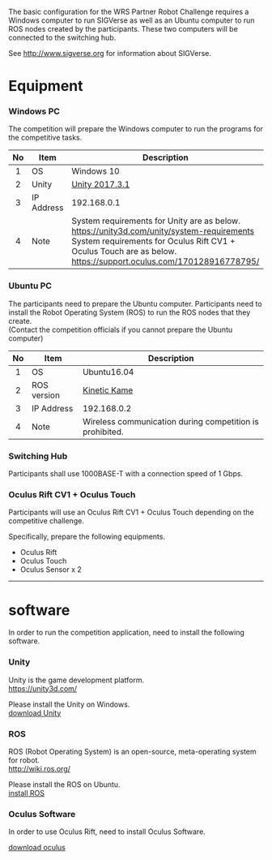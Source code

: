 The basic configuration for the WRS Partner Robot Challenge requires a Windows computer to run SIGVerse as well as an Ubuntu computer to run ROS nodes created by the participants. These two computers will be connected to the switching hub.  

See http://www.sigverse.org for information about SIGVerse.

# Equipment

### Windows PC

The competition will prepare the Windows computer to run the programs for the competitive tasks.

| No | Item       | Description    |
|:--:| ---------- |----------------|
| 1  | OS         | Windows 10     |
| 2  | Unity      | [Unity 2017.3.1][download unity] |
| 3  | IP Address | 192.168.0.1    |
| 4  | Note       | System requirements for Unity are as below.<br>https://unity3d.com/unity/system-requirements<br> System requirements for Oculus Rift CV1 + Oculus Touch are as below.<br>https://support.oculus.com/170128916778795/ |

### Ubuntu PC

The participants need to prepare the Ubuntu computer. Participants need to install the Robot Operating System (ROS) to run the ROS nodes that they create.  
(Contact the competition officials if you cannot prepare the Ubuntu computer)

| No | Item       | Description    |
|:--:| ---------- |----------------|
| 1  | OS         | Ubuntu16.04    |
| 2  | ROS version| [Kinetic Kame][ros installation] |
| 3  | IP Address | 192.168.0.2    |
| 4  | Note       | Wireless communication during competition is prohibited. |

### Switching Hub

Participants shall use 1000BASE-T with a connection speed of 1 Gbps.

### Oculus Rift CV1 + Oculus Touch

Participants will use an Oculus Rift CV1 + Oculus Touch depending on the competitive challenge.

Specifically, prepare the following equipments.
- Oculus Rift
- Oculus Touch
- Oculus Sensor x 2

[download unity]:https://unity3d.com/get-unity/download/archive "download"
[ros installation]:http://wiki.ros.org/kinetic/Installation "installation"

----------------------------------

# software

In order to run the competition application, need to install the following software.

### Unity

Unity is the game development platform.   
https://unity3d.com/

Please install the Unity on Windows.  
[download Unity][download unity]

### ROS

ROS (Robot Operating System) is an open-source, meta-operating system for robot.  
http://wiki.ros.org/

Please install the ROS on Ubuntu.  
[install ROS][ros installation]

### Oculus Software

In order to use Oculus Rift, need to install Oculus Software.

[download oculus](https://www.oculus.com/setup/)
